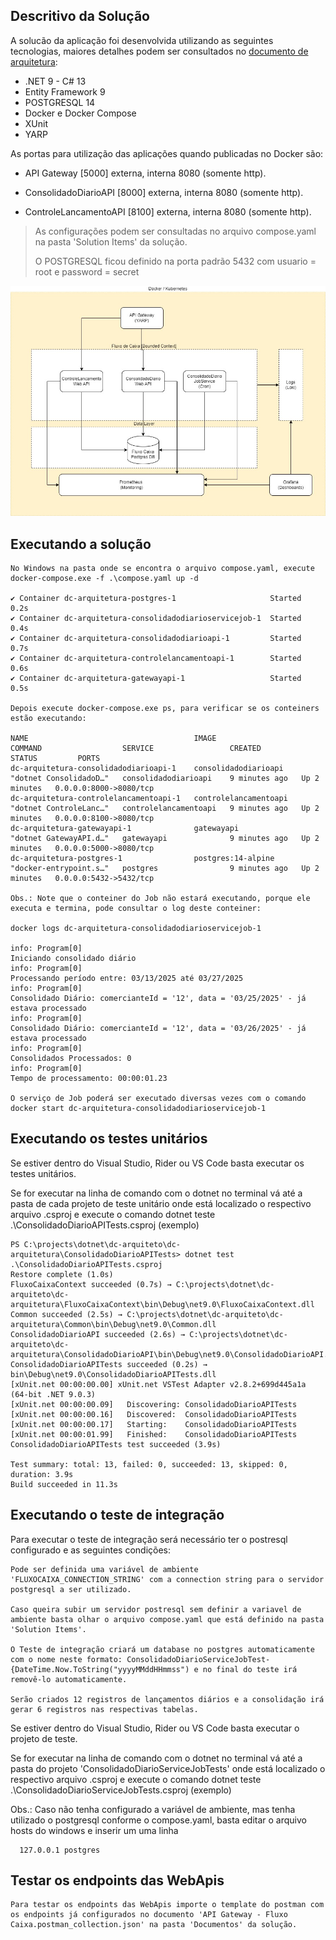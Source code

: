 ﻿## Descritivo da Solução


A solucão da aplicação foi desenvolvida utilizando as seguintes tecnologias, maiores detalhes podem ser consultados no [documento de arquitetura](./SolucaoArquiteturaTecnica.md):

* .NET 9 - C# 13
* Entity Framework 9
* POSTGRESQL 14
* Docker e Docker Compose
* XUnit
* YARP

As portas para utilização das aplicações quando publicadas no Docker são: 

* API Gateway [5000] externa, interna 8080 (somente http).   
  

* ConsolidadoDiarioAPI [8000] externa, interna 8080 (somente http).  
  

* ControleLancamentoAPI [8100] externa, interna 8080 (somente http).

> As configurações podem ser consultadas no arquivo compose.yaml na pasta 'Solution Items' da solução.  
> 
> O POSTGRESQL ficou definido na porta padrão 5432 com usuario = root e password = secret  


![diagrama da arquitetura](dc-arquitetura.jpg "Diagrama de arquitetura")

## Executando a solução

    No Windows na pasta onde se encontra o arquivo compose.yaml, execute docker-compose.exe -f .\compose.yaml up -d

    ✔ Container dc-arquitetura-postgres-1                     Started               0.2s
    ✔ Container dc-arquitetura-consolidadodiarioservicejob-1  Started               0.4s
    ✔ Container dc-arquitetura-consolidadodiarioapi-1         Started               0.7s
    ✔ Container dc-arquitetura-controlelancamentoapi-1        Started               0.6s
    ✔ Container dc-arquitetura-gatewayapi-1                   Started               0.5s

    Depois execute docker-compose.exe ps, para verificar se os conteiners estão executando: 

    NAME                                     IMAGE                   COMMAND                  SERVICE                 CREATED         STATUS         PORTS
    dc-arquitetura-consolidadodiarioapi-1    consolidadodiarioapi    "dotnet ConsolidadoD…"   consolidadodiarioapi    9 minutes ago   Up 2 minutes   0.0.0.0:8000->8080/tcp
    dc-arquitetura-controlelancamentoapi-1   controlelancamentoapi   "dotnet ControleLanc…"   controlelancamentoapi   9 minutes ago   Up 2 minutes   0.0.0.0:8100->8080/tcp
    dc-arquitetura-gatewayapi-1              gatewayapi              "dotnet GatewayAPI.d…"   gatewayapi              9 minutes ago   Up 2 minutes   0.0.0.0:5000->8080/tcp
    dc-arquitetura-postgres-1                postgres:14-alpine      "docker-entrypoint.s…"   postgres                9 minutes ago   Up 2 minutes   0.0.0.0:5432->5432/tcp

    Obs.: Note que o conteiner do Job não estará executando, porque ele executa e termina, pode consultar o log deste conteiner: 

    docker logs dc-arquitetura-consolidadodiarioservicejob-1

    info: Program[0]
    Iniciando consolidado diário
    info: Program[0]
    Processando período entre: 03/13/2025 até 03/27/2025
    info: Program[0]
    Consolidado Diário: comercianteId = '12', data = '03/25/2025' - já estava processado
    info: Program[0]
    Consolidado Diário: comercianteId = '12', data = '03/26/2025' - já estava processado
    info: Program[0]
    Consolidados Processados: 0
    info: Program[0]
    Tempo de processamento: 00:00:01.23

    O serviço de Job poderá ser executado diversas vezes com o comando 
    docker start dc-arquitetura-consolidadodiarioservicejob-1

## Executando os testes unitários 

   Se estiver dentro do Visual Studio, Rider ou VS Code basta executar os testes unitários.

   Se for executar na linha de comando com o dotnet no terminal vá até a pasta de cada projeto de teste unitário onde está localizado o respectivo arquivo .csproj e execute o comando 
   dotnet teste .\ConsolidadoDiarioAPITests.csproj (exemplo)

    PS C:\projects\dotnet\dc-arquiteto\dc-arquitetura\ConsolidadoDiarioAPITests> dotnet test .\ConsolidadoDiarioAPITests.csproj
    Restore complete (1.0s)
    FluxoCaixaContext succeeded (0.7s) → C:\projects\dotnet\dc-arquiteto\dc-arquitetura\FluxoCaixaContext\bin\Debug\net9.0\FluxoCaixaContext.dll
    Common succeeded (2.5s) → C:\projects\dotnet\dc-arquiteto\dc-arquitetura\Common\bin\Debug\net9.0\Common.dll
    ConsolidadoDiarioAPI succeeded (2.6s) → C:\projects\dotnet\dc-arquiteto\dc-arquitetura\ConsolidadoDiarioAPI\bin\Debug\net9.0\ConsolidadoDiarioAPI.dll
    ConsolidadoDiarioAPITests succeeded (0.2s) → bin\Debug\net9.0\ConsolidadoDiarioAPITests.dll
    [xUnit.net 00:00:00.00] xUnit.net VSTest Adapter v2.8.2+699d445a1a (64-bit .NET 9.0.3)
    [xUnit.net 00:00:00.09]   Discovering: ConsolidadoDiarioAPITests
    [xUnit.net 00:00:00.16]   Discovered:  ConsolidadoDiarioAPITests
    [xUnit.net 00:00:00.17]   Starting:    ConsolidadoDiarioAPITests
    [xUnit.net 00:00:01.99]   Finished:    ConsolidadoDiarioAPITests
    ConsolidadoDiarioAPITests test succeeded (3.9s)
   
    Test summary: total: 13, failed: 0, succeeded: 13, skipped: 0, duration: 3.9s
    Build succeeded in 11.3s

## Executando o teste de integração 

Para executar o teste de integração será necessário ter o postresql configurado e as seguintes condições: 

    Pode ser definida uma variável de ambiente 'FLUXOCAIXA_CONNECTION_STRING' com a connection string para o servidor postgresql a ser utilizado.

    Caso queira subir um servidor postresql sem definir a variavel de ambiente basta olhar o arquivo compose.yaml que está definido na pasta 'Solution Items'.

    O Teste de integração criará um database no postgres automaticamente com o nome neste formato: ConsolidadoDiarioServiceJobTest-{DateTime.Now.ToString("yyyyMMddHHmmss") e no final do teste irá removê-lo automaticamente.  

    Serão criados 12 registros de lançamentos diários e a consolidação irá gerar 6 registros nas respectivas tabelas.

Se estiver dentro do Visual Studio, Rider ou VS Code basta executar o projeto de teste. 

Se for executar na linha de comando com o dotnet no terminal vá até a pasta do projeto 'ConsolidadoDiarioServiceJobTests' onde está localizado o respectivo arquivo .csproj e execute o comando
dotnet teste .\ConsolidadoDiarioServiceJobTests.csproj (exemplo)

Obs.: Caso não tenha configurado a variável de ambiente, mas tenha utilizado o postgresql conforme o compose.yaml, basta editar o arquivo hosts do windows e inserir um uma linha

      127.0.0.1 postgres

## Testar os endpoints das WebApis

    Para testar os endpoints das WebApis importe o template do postman com os endpoints já configurados no documento 'API Gateway - Fluxo Caixa.postman_collection.json' na pasta 'Documentos' da solução.
